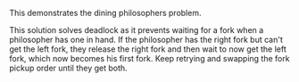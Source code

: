 This demonstrates the dining philosophers problem.

This solution solves deadlock as it prevents waiting for a fork when a philosopher has one in hand. 
If the philosopher has the right fork but can't get the left fork, they release the right fork and then wait to now get the left fork, which now becomes his first fork.
Keep retrying and swapping the fork pickup order until they get both.
